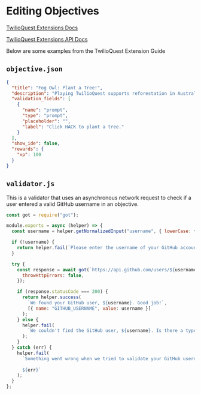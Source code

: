 # Editing Objectives

[TwilioQuest Extensions Docs](https://twilioquest.github.io/extension-docs/api/)

[TwilioQuest Extensions API Docs](https://twilioquest.github.io/extension-docs/guide/)

Below are some examples from the TwilioQuest Extension Guide

## `objective.json`

```json
{
  "title": "Fog Owl: Plant a Tree!",
  "description": "Playing TwilioQuest supports reforestation in Australia. Click <strong>HACK</strong>, and Twilio will donate a dollar to plant a tree!",
  "validation_fields": [
    {
      "name": "prompt",
      "type": "prompt",
      "placeholder": "",
      "label": "Click HACK to plant a tree."
    }
  ],
  "show_ide": false,
  "rewards": {
    "xp": 100
  }
}
```

## `validator.js`

This is a validator that uses an asynchronous network request to check if a user entered a valid GitHub username in an objective.

```javascript
const got = require("got");

module.exports = async (helper) => {
  const username = helper.getNormalizedInput("username", { lowerCase: false });

  if (!username) {
    return helper.fail(`Please enter the username of your GitHub account!`);
  }

  try {
    const response = await got(`https://api.github.com/users/${username}`, {
      throwHttpErrors: false,
    });

    if (response.statusCode === 200) {
      return helper.success(
        `We found your GitHub user, ${username}. Good job!`,
        [{ name: "GITHUB_USERNAME", value: username }]
      );
    } else {
      helper.fail(
        `We couldn't find the GitHub user, ${username}. Is there a typo in the username?`
      );
    }
  } catch (err) {
    helper.fail(
      `Something went wrong when we tried to validate your GitHub username!
      
      ${err}`
    );
  }
};
```
